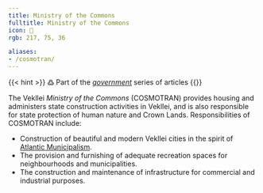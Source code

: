 ```yaml
---
title: Ministry of the Commons
fulltitle: Ministry of the Commons
icon: 🏡
rgb: 217, 75, 36

aliases:
- /cosmotran/
---
```

{{< hint >}}
߷ Part of the *[government](/government/)* series of articles
{{</hint>}}

The Vekllei *Ministry of the Commons* (COSMOTRAN) provides housing and administers state construction activities in Vekllei, and is also responsible for state protection of human nature and Crown Lands. Responsibilities of COSMOTRAN include:

* Construction of beautiful and modern Vekllei cities in the spirit of [Atlantic Municipalism](/factbook/vekllei/#atlantic-municipalism).
* The provision and furnishing of adequate recreation spaces for neighbourhoods and municipalities.
* The construction and maintenance of infrastructure for commercial and industrial purposes.